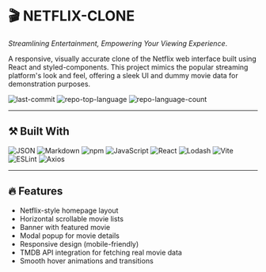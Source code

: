 # 🎬 NETFLIX-CLONE

*Streamlining Entertainment, Empowering Your Viewing Experience*.

A responsive, visually accurate clone of the Netflix web interface built using React and styled-components. This project mimics the popular streaming platform's look and feel, offering a sleek UI and dummy movie data for demonstration purposes.

![last-commit](https://img.shields.io/github/last-commit/Iamanajaz/Netflix-clone?style=flat&logo=git&logoColor=white&color=0080ff)
![repo-top-language](https://img.shields.io/github/languages/top/Iamanajaz/Netflix-clone?style=flat&color=0080ff)
![repo-language-count](https://img.shields.io/github/languages/count/Iamanajaz/Netflix-clone?style=flat&color=0080ff)

---

## ⚒️ Built With

![JSON](https://img.shields.io/badge/JSON-000000.svg?style=flat&logo=JSON&logoColor=white)
![Markdown](https://img.shields.io/badge/Markdown-000000.svg?style=flat&logo=Markdown&logoColor=white)
![npm](https://img.shields.io/badge/npm-CB3837.svg?style=flat&logo=npm&logoColor=white)
![JavaScript](https://img.shields.io/badge/JavaScript-F7DF1E.svg?style=flat&logo=JavaScript&logoColor=black)
![React](https://img.shields.io/badge/React-61DAFB.svg?style=flat&logo=React&logoColor=black)
![Lodash](https://img.shields.io/badge/Lodash-3492FF.svg?style=flat&logo=Lodash&logoColor=white)
![Vite](https://img.shields.io/badge/Vite-646CFF.svg?style=flat&logo=Vite&logoColor=white)
![ESLint](https://img.shields.io/badge/ESLint-4B32C3.svg?style=flat&logo=ESLint&logoColor=white)
![Axios](https://img.shields.io/badge/Axios-5A29E4.svg?style=flat&logo=Axios&logoColor=white)

---


## 🔥 Features

- Netflix-style homepage layout
- Horizontal scrollable movie lists
- Banner with featured movie
- Modal popup for movie details
- Responsive design (mobile-friendly)
- TMDB API integration for fetching real movie data
- Smooth hover animations and transitions
